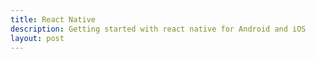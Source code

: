 ```yaml
---
title: React Native
description: Getting started with react native for Android and iOS
layout: post
---
```


<!-- Syntax highlighting -->
<script src="https://cdnjs.cloudflare.com/ajax/libs/prism/1.5.1/prism.min.js"></script>
<link rel="stylesheet" type="text/css" href="https://cdnjs.cloudflare.com/ajax/libs/prism/1.5.1/themes/prism.min.css">
<!-- /Syntax highlighting -->
